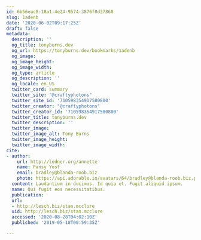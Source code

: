 ```yaml
---
id: 6b56eac8-18a1-4e24-9574-3876f0d37868
slug: 1adenb
date: '2020-06-02T09:17:25Z'
draft: false
metadata:
  description: ''
  og_title: tonyburns.dev
  og_url: https://tonyburns.dev/bookmarks/1adenb
  og_image: 
  og_image_height: 
  og_image_width: 
  og_type: article
  og_description: ''
  og_locale: en_US
  twitter_card: summary
  twitter_site: "@craftyphotons"
  twitter_site_id: '710598354917580800'
  twitter_creator: "@craftyphotons"
  twitter_creator_id: '710598354917580800'
  twitter_title: tonyburns.dev
  twitter_description: ''
  twitter_image: 
  twitter_image_alt: Tony Burns
  twitter_image_height: 
  twitter_image_width: 
cite:
- author:
    url: http://ledner.org/annette
    name: Pansy Yost
    email: bradley@blanda-roob.biz
    photo: https://api.adorable.io/avatars/64/bradley@blanda-roob.biz.png
  content: Laudantium in ducimus. Id quia et. Fugit aliquid ipsum.
  name: Qui fugit eos necessitatibus.
  publication: 
  url:
  - http://lesch.biz/stan.mcclure
  uid: http://lesch.biz/stan.mcclure
  accessed: '2020-08-28T04:02:10Z'
  published: '2019-05-18T00:59:35Z'

---
```




